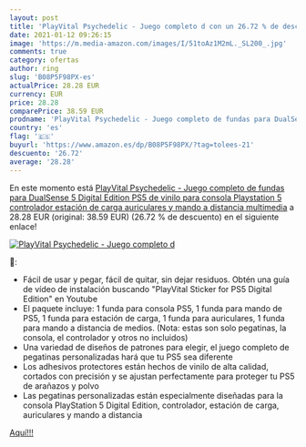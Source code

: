 ```yaml
---
layout: post
title: 'PlayVital Psychedelic - Juego completo d con un 26.72 % de descuento'
date: 2021-01-12 09:26:15
image: 'https://m.media-amazon.com/images/I/51toAz1M2mL._SL200_.jpg'
comments: true
category: ofertas
author: ring
slug: 'B08P5F98PX-es'
actualPrice: 28.28 EUR
currency: EUR
price: 28.28
comparePrice: 38.59 EUR
prodname: 'PlayVital Psychedelic - Juego completo de fundas para DualSense 5 Digital Edition  PS5 de vinilo para consola Playstation 5  controlador  estación de carga  auriculares y mando a distancia multimedia'
country: 'es'
flag: '🇪🇸'
buyurl: 'https://www.amazon.es/dp/B08P5F98PX/?tag=tolees-21'
descuento: '26.72'
average: '28.28'
---
```


En este momento está [PlayVital Psychedelic - Juego completo de fundas para DualSense 5 Digital Edition  PS5 de vinilo para consola Playstation 5  controlador  estación de carga  auriculares y mando a distancia multimedia](https://www.amazon.es/dp/B08P5F98PX/?tag=tolees-21) a 28.28 EUR (original: 38.59 EUR) (26.72 %  de descuento) en el siguiente enlace!

[![PlayVital Psychedelic - Juego completo d](https://m.media-amazon.com/images/I/51toAz1M2mL._SL200_.jpg)](https://www.amazon.es/dp/B08P5F98PX/?tag=tolees-21)

🔎:

- Fácil de usar y pegar, fácil de quitar, sin dejar residuos. Obtén una guía de vídeo de instalación buscando "PlayVital Sticker for PS5 Digital Edition" en Youtube
- El paquete incluye: 1 funda para consola PS5, 1 funda para mando de PS5, 1 funda para estación de carga, 1 funda para auriculares, 1 funda para mando a distancia de medios. (Nota: estas son solo pegatinas, la consola, el controlador y otros no incluidos)
- Una variedad de diseños de patrones para elegir, el juego completo de pegatinas personalizadas hará que tu PS5 sea diferente
- Los adhesivos protectores están hechos de vinilo de alta calidad, cortados con precisión y se ajustan perfectamente para proteger tu PS5 de arañazos y polvo
- Las pegatinas personalizadas están especialmente diseñadas para la consola PlayStation 5 Digital Edition, controlador, estación de carga, auriculares y mando a distancia

[Aquí!!!](https://www.amazon.es/dp/B08P5F98PX/?tag=tolees-21)

